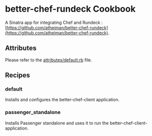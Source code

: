 # better-chef-rundeck Cookbook

A Sinatra app for integrating Chef and Rundeck : [https://github.com/atheiman/better-chef-rundeck](https://github.com/atheiman/better-chef-rundeck).

## Attributes

Please refer to the [attributes/default.rb](attributes/default.rb) file.

## Recipes

### default

Installs and configures the better-chef-client application.

### passenger_standalone

Installs Passenger standalone and uses it to run the better-chef-client-application.